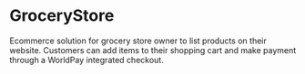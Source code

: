 # GroceryStore
Ecommerce solution for grocery store owner to list products on their website. Customers can add items to their shopping cart and make payment through a WorldPay integrated checkout. 
